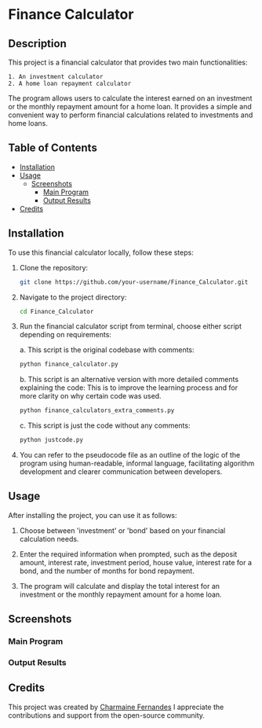 # Finance Calculator

## Description

This project is a financial calculator that provides two main functionalities:

    1. An investment calculator
    2. A home loan repayment calculator

The program allows users to calculate the interest earned on an investment or the monthly repayment amount for a home loan. 
It provides a simple and convenient way to perform financial calculations related to investments and home loans.

## Table of Contents

- [Installation](#installation)
- [Usage](#usage)
  - [Screenshots](#screenshots)
    - [Main Program](#main-program)
    - [Output Results](#output-results)
- [Credits](#credits)

## Installation

To use this financial calculator locally, follow these steps:

1. Clone the repository:

   ```bash
   git clone https://github.com/your-username/Finance_Calculator.git
   ```
   
3. Navigate to the project directory:

   ```bash
   cd Finance_Calculator
   ```
   
4. Run the financial calculator script from terminal, choose either script depending on requirements:

   a. This script is the original codebase with comments:
   
   ```bash
   python finance_calculator.py
   ```

   b. This script is an alternative version with more detailed comments explaining the code:
   This is to improve the learning process and for more clarity on why certain code was used.

   ```bash
   python finance_calculators_extra_comments.py
   ```

   c. This script is just the code without any comments:

   ```bash
   python justcode.py
   ```
   
5. You can refer to the pseudocode file as an outline of the logic of the program using human-readable, informal language,
   facilitating algorithm development and clearer communication between developers.

## Usage

After installing the project, you can use it as follows:

1. Choose between 'investment' or 'bond' based on your financial calculation needs.

2. Enter the required information when prompted, such as the deposit amount, interest rate, investment period, house value, interest rate for a bond,
   and the number of months for bond repayment.

3. The program will calculate and display the total interest for an investment or the monthly repayment amount for a home loan.

## Screenshots

### Main Program



### Output Results



## Credits

This project was created by [Charmaine Fernandes](https://github.com/gitgit-hooray)
I appreciate the contributions and support from the open-source community.





